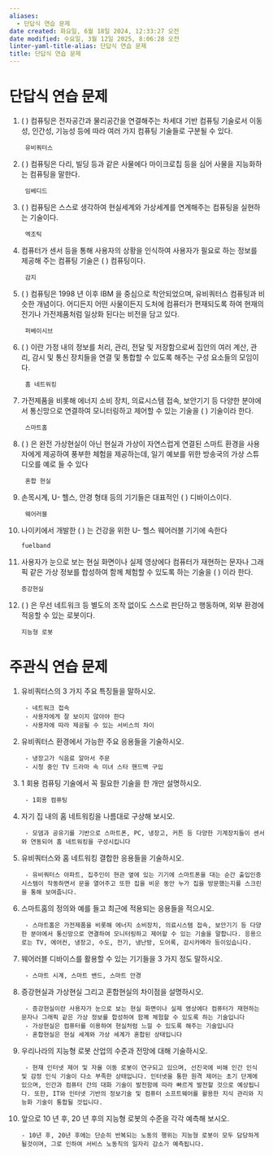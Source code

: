 ```yaml
---
aliases:
  - 단답식 연습 문제
date created: 화요일, 6월 18일 2024, 12:33:27 오전
date modified: 수요일, 3월 12일 2025, 8:06:28 오전
linter-yaml-title-alias: 단답식 연습 문제
title: 단답식 연습 문제
---
```


# 단답식 연습 문제

1. ( ) 컴퓨팅은 전자공간과 물리공간을 연결해주는 차세대 기반 컴퓨팅 기술로서 이동성, 인간성, 기능성 등에 따라 여러 가지 컴퓨팅 기술들로 구분될 수 있다.

		유비쿼터스
2. ( ) 컴퓨팅은 다리, 빌딩 등과 같은 사물에다 마이크로칩 등을 심어 사물을 지능화하는 컴퓨팅을 말한다.

		임베디드
3. ( ) 컴퓨팅은 스스로 생각하여 현실세계와 가상세계를 연계해주는 컴퓨팅을 실현하는 기술이다.

		엑조틱
4. 컴퓨터가 센서 등을 통해 사용자의 상황을 인식하여 사용자가 필요로 하는 정보를 제공해 주는 컴퓨팅 기술은 ( ) 컴퓨팅이다.

		감지

5. ( ) 컴퓨팅은 1998 년 이후 IBM 을 중심으로 착안되었으며, 유비쿼터스 컴퓨팅과 비슷한 개념이다. 어디든지 어떤 사물이든지 도처에 컴퓨터가 편재되도록 하여 현재의 전기나 가전제품처럼 일상화 된다는 비전을 담고 있다.

		퍼베이시브
6. ( ) 이란 가정 내의 정보를 처리, 관리, 전달 및 저장함으로써 집안의 여러 계산, 관리, 감시 및 통신 장치들을 연결 및 통합할 수 있도록 해주는 구성 요소들의 모임이다.

		홈 네트워킹
7. 가전제품을 비롯해 에너지 소비 장치, 의료시스템 접속, 보안기기 등 다양한 분야에서 통신망으로 연결하여 모니터링하고 제어할 수 있는 기술을 ( ) 기술이라 한다.

		스마트홈
8. ( ) 은 완전 가상현실이 아닌 현실과 가상이 자연스럽게 연결된 스마트 환경을 사용자에게 제공하여 풍부한 체험을 제공하는데, 일기 예보를 위한 방송국의 가상 스튜디오를 예로 들 수 있다

		혼합 현실

9. 손목시계, U- 헬스, 안경 형태 등의 기기들은 대표적인 ( ) 디바이스이다.

		웨어러블
10. 나이키에서 개발한 ( ) 는 건강을 위한 U- 헬스 웨어러블 기기에 속한다

		fuelband 
11. 사용자가 눈으로 보는 현실 화면이나 실제 영상에다 컴퓨터가 재현하는 문자나 그래픽 같은 가상 정보를 합성하여 함께 체험할 수 있도록 하는 기술을 ( ) 이라 한다.

		증강현실
12. ( ) 은 무선 네트워크 등 별도의 조작 없이도 스스로 판단하고 행동하며, 외부 환경에 적응할 수 있는 로봇이다.

		지능형 로봇

# 주관식 연습 문제

1. 유비쿼터스의 3 가지 주요 특징들을 말하시오.

		- 네트워크 접속
		- 사용자에게 잘 보이지 않아야 한다
		- 사용자에 따라 제공될 수 있는 서비스의 차이

2. 유비쿼터스 환경에서 가능한 주요 응용들을 기술하시오.

		- 냉장고가 식음료 알아서 주문
		- 시청 중인 TV 드라마 속 미녀 스타 핸드백 구입

3. 1 회용 컴퓨팅 기술에서 꼭 필요한 기술을 한 개만 설명하시오.

		- 1회용 컴퓨팅

4. 자기 집 내의 홈 네트워킹을 나름대로 구상해 보시오.

		- 모뎀과 공유기를 기반으로 스마트폰, PC, 냉장고, 커튼 등 다양한 기계장치들이 센서와 연동되어 홈 네트워킹을 구성시킵니다

5. 유비쿼터스와 홈 네트워킹 결합한 응용들을 기술하시오.

		- 유비쿼터스 아파트, 집주인이 현관 옆에 있는 기기에 스마트폰을 대는 순간 출입인증 시스템이 작동하면서 문을 열어주고 또한 집을 비운 동안 누가 집을 방문했는지를 스크린을 통해 보여줍니다.

6. 스마트홈의 정의와 예를 들고 최근에 적용되는 응용들을 적으시오.

		- 스마트홈은 가전제품을 비롯해 에너지 소비장치, 의료시스템 접속, 보안기기 등 다양한 분야에서 통신망으로 연결하여 모니터링하고 제어할 수 있는 기술을 말합니다. 응용으로는 TV, 에어컨, 냉장고, 수도, 전기, 냉난방, 도어록, 감시카메라 등이있습니다.
7. 웨어러블 디바이스를 활용할 수 있는 기기들을 3 가지 정도 말하시오.

		- 스마트 시계, 스마트 밴드, 스마트 안경
8. 증강현실과 가상현실 그리고 혼합현실의 차이점을 설명하시오.

		- 증강현실이란 사용자가 눈으로 보는 현실 화면이나 실제 영상에다 컴퓨터가 재현하는 문자나 그래픽 같은 가상 정보를 합성하여 함꼐 체험할 수 있도록 하는 기술입니다
		- 가상현실은 컴퓨터를 이용하여 현실처럼 느낄 수 있도록 해주는 기술입니다
		- 혼합현실은 현실 세계와 가상 세계가 혼합된 상태입니다
9. 우리나라의 지능형 로봇 산업의 수준과 전망에 대해 기술하시오.

		- 현재 인터넷 제어 및 자율 이동 로봇이 연구되고 있으며, 선진국에 비해 인간 인식 및 감정 인식 기술이 다소 부족한 상태입니다. 인터넷을 통한 원격 제어는 초기 단계에 있으며, 인간과 컴퓨터 간의 대화 기술이 발전함에 따라 빠르게 발전할 것으로 예상됩니다. 또한, IT와 인터넷 기반의 정보기술 및 컴퓨터 소프트웨어를 활용한 지식 관리와 지능화 기술이 통합될 것입니다.
10. 앞으로 10 년 후, 20 년 후의 지능형 로봇의 수준을 각각 예측해 보시오.

		- 10년 후, 20년 후에는 단순히 반복되는 노동의 행위는 지능형 로봇이 모두 담당하게 될것이며, 그로 인하여 서비스 노동직의 일자리 감소가 예측됩니다.

